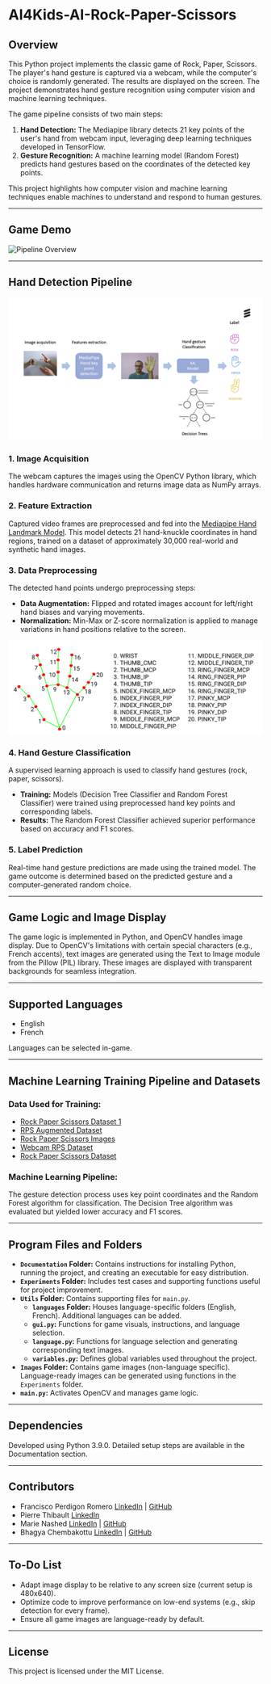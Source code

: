 # AI4Kids-AI-Rock-Paper-Scissors

## Overview

This Python project implements the classic game of Rock, Paper, Scissors. The player's hand gesture is captured via a webcam, while the computer's choice is randomly generated. The results are displayed on the screen. The project demonstrates hand gesture recognition using computer vision and machine learning techniques.

The game pipeline consists of two main steps:  
1. **Hand Detection:** The Mediapipe library detects 21 key points of the user's hand from webcam input, leveraging deep learning techniques developed in TensorFlow.  
2. **Gesture Recognition:** A machine learning model (Random Forest) predicts hand gestures based on the coordinates of the detected key points.

This project highlights how computer vision and machine learning techniques enable machines to understand and respond to human gestures.

---

## Game Demo
![Pipeline Overview](Documentation/RPS_Demo.gif)

---

## Hand Detection Pipeline

![Pipeline Overview](Documentation/pipeline-v2.png)

### **1. Image Acquisition**  
The webcam captures the images using the OpenCV Python library, which handles hardware communication and returns image data as NumPy arrays.

### **2. Feature Extraction**  
Captured video frames are preprocessed and fed into the [Mediapipe Hand Landmark Model](https://developers.google.com/mediapipe/solutions/vision/hand_landmarker). This model detects 21 hand-knuckle coordinates in hand regions, trained on a dataset of approximately 30,000 real-world and synthetic hand images.

### **3. Data Preprocessing**  
The detected hand points undergo preprocessing steps:
- **Data Augmentation:** Flipped and rotated images account for left/right hand biases and varying movements.
- **Normalization:** Min-Max or Z-score normalization is applied to manage variations in hand positions relative to the screen.

![Hand Points Detected by Mediapipe](Documentation/mediapipe_hand_points.png)

### **4. Hand Gesture Classification**  
A supervised learning approach is used to classify hand gestures (rock, paper, scissors).  
- **Training:** Models (Decision Tree Classifier and Random Forest Classifier) were trained using preprocessed hand key points and corresponding labels.  
- **Results:** The Random Forest Classifier achieved superior performance based on accuracy and F1 scores.

### **5. Label Prediction**  
Real-time hand gesture predictions are made using the trained model. The game outcome is determined based on the predicted gesture and a computer-generated random choice.

---

## Game Logic and Image Display

The game logic is implemented in Python, and OpenCV handles image display. Due to OpenCV's limitations with certain special characters (e.g., French accents), text images are generated using the Text to Image module from the Pillow (PIL) library. These images are displayed with transparent backgrounds for seamless integration.

---

## Supported Languages
- English
- French  

Languages can be selected in-game.

---

## Machine Learning Training Pipeline and Datasets

### **Data Used for Training:**  
- [Rock Paper Scissors Dataset 1](https://www.kaggle.com/datasets/yash811/rockpaperscissors)  
- [RPS Augmented Dataset](https://www.kaggle.com/datasets/unajacimovic/rps-augmented)  
- [Rock Paper Scissors Images](https://www.kaggle.com/datasets/shounakdesai/rock-paper-and-scissor-images)  
- [Webcam RPS Dataset](https://www.kaggle.com/datasets/divamkachoria/webcam-rps-dataset)  
- [Rock Paper Scissors Dataset](https://www.kaggle.com/datasets/glushko/rock-paper-scissors-dataset)  

### **Machine Learning Pipeline:**  
The gesture detection process uses key point coordinates and the Random Forest algorithm for classification. The Decision Tree algorithm was evaluated but yielded lower accuracy and F1 scores.

---

## Program Files and Folders

- **`Documentation` Folder:** Contains instructions for installing Python, running the project, and creating an executable for easy distribution.  
- **`Experiments` Folder:** Includes test cases and supporting functions useful for project improvement.  
- **`Utils` Folder:** Contains supporting files for `main.py`.  
    - **`languages` Folder:** Houses language-specific folders (English, French). Additional languages can be added.  
    - **`gui.py`:** Functions for game visuals, instructions, and language selection.  
    - **`language.py`:** Functions for language selection and generating corresponding text images.  
    - **`variables.py`:** Defines global variables used throughout the project.  
- **`Images` Folder:** Contains game images (non-language specific). Language-ready images can be generated using functions in the `Experiments` folder.  
- **`main.py`:** Activates OpenCV and manages game logic.

---

## Dependencies

Developed using Python 3.9.0. Detailed setup steps are available in the Documentation section.

---

## Contributors

- Francisco Perdigon Romero [LinkedIn](https://www.linkedin.com/in/fperdigon/) | [GitHub](https://github.com/fperdigon)  
- Pierre Thibault [LinkedIn](https://www.linkedin.com/in/pierre-thibault-089b60a/)  
- Marie Nashed [LinkedIn](https://www.linkedin.com/in/marie-n-0ba014245/) | [GitHub](https://github.com/MarieNashed)  
- Bhagya Chembakottu [LinkedIn](https://www.linkedin.com/in/bhagya-c/) | [GitHub](https://github.com/BhagyaC)  

---

## To-Do List

- Adapt image display to be relative to any screen size (current setup is 480x640).
- Optimize code to improve performance on low-end systems (e.g., skip detection for every frame).
- Ensure all game images are language-ready by default.

---

## License

This project is licensed under the MIT License.
